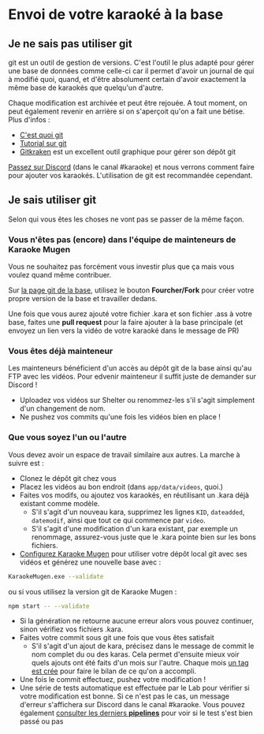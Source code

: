 # Envoi de votre karaoké à la base

## Je ne sais pas utiliser git

git est un outil de gestion de versions. C'est l'outil le plus adapté pour gérer une base de données comme celle-ci car il permet d'avoir un journal de qui à modifié quoi, quand, et d'être absolument certain d'avoir exactement la même base de karaokés que quelqu'un d'autre.

Chaque modification est archivée et peut être rejouée. A tout moment, on peut également revenir en arrière si on s'aperçoit qu'on a fait une bétise. Plus d'infos : 

- [C'est quoi git](http://putaindecode.io/fr/articles/git/)
- [Tutorial sur git](https://openclassrooms.com/courses/gerez-vos-codes-source-avec-git)
- [Gitkraken](http://www.gitkraken.com) est un excellent outil graphique pour gérer son dépôt git

[Passez sur Discord](https://discord.gg/a8dMYek) (dans le canal #karaoke) et nous verrons comment faire pour ajouter vos karaokés. L'utilisation de git est recommandée cependant.

## Je sais utiliser git

Selon qui vous êtes les choses ne vont pas se passer de la même façon.

### Vous n'êtes pas (encore) dans l'équipe de mainteneurs de Karaoke Mugen

Vous ne souhaitez pas forcément vous investir plus que ça mais vous voulez quand même contribuer.

Sur [la page git de la base](https://lab.shelter.moe/karaokemugen/karaokebase), utilisez le bouton **Fourcher/Fork** pour créer votre propre version de la base et travailler dedans.

Une fois que vous aurez ajouté votre fichier .kara et son fichier .ass à votre base, faites une **pull request** pour la faire ajouter à la base principale (et envoyez un lien vers la vidéo de votre karaoké dans le message de PR)

### Vous êtes déjà mainteneur

Les mainteneurs bénéficient d'un accès au dépôt git de la base ainsi qu'au FTP avec les vidéos. Pour edvenir mainteneur il suffit juste de demander sur Discord !

- Uploadez vos vidéos sur Shelter ou renommez-les s'il s'agit simplement d'un changement de nom.
- Ne pushez vos commits qu'une fois les vidéos bien en place !

### Que vous soyez l'un ou l'autre

Vous devez avoir un espace de travail similaire aux autres. La marche à suivre est :

- Clonez le dépôt git chez vous
- Placez les vidéos au bon endroit (dans `app/data/videos`, quoi.)
- Faites vos modifs, ou ajoutez vos karaokés, en réutilisant un .kara déjà existant comme modèle.
  - S'il s'agit d'un nouveau kara, supprimez les lignes `KID`, `dateadded`, `datemodif`, ainsi que tout ce qui commence par `video`.
  - S'il s'agit d'une modification d'un kara existant, par exemple un renommage, assurez-vous juste que le .kara pointe bien sur les bons fichiers.
- [Configurez Karaoke Mugen](http://mugen.karaokes.moe/docs/user-guide/configuration/) pour utiliser votre dépôt local git avec ses vidéos et générez une nouvelle base avec :

```sh
KaraokeMugen.exe --validate
```

ou si vous utilisez la version git de Karaoke Mugen :

```sh
npm start -- --validate
```

- Si la génération ne retourne aucune erreur alors vous pouvez continuer, sinon vérifiez vos fichiers .kara.
- Faites votre commit sous git une fois que vous êtes satisfait
  - S'il s'agit d'un ajout de kara, précisez dans le message de commit le nom complet du ou des karas. Cela permet d'ensuite mieux voir quels ajouts ont été faits d'un mois sur l'autre. Chaque mois [un tag est crée](https://lab.shelter.moe/karaokemugen/karaokebase/tags) pour faire le bilan de ce qu'on a accompli.
- Une fois le commit effectuez, pushez votre modification !
- Une série de tests automatique est effectuée par le Lab pour vérifier si votre modification est bonne. Si ce n'est pas le cas, un message d'erreur s'affichera sur Discord dans le canal #karaoke. Vous pouvez également [consulter les derniers **pipelines**](https://lab.shelter.moe/karaokemugen/karaokebase/pipelines) pour voir si le test s'est bien passé ou pas
